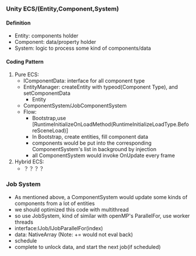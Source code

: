 ### Unity ECS/(Entity,Component,System)
#### Definition
+ Entity: components holder
+ Component: data/property holder
+ System: logic to process some kind of components/data
#### Coding Pattern
1. Pure ECS:
    + IComponentData: interface for all component type
    + EntityManager: createEntity with typeod(Component Type), and setComponentData
        + Entity
    + ComponentSystem/JobComponentSystem
    + Flow:
        - Bootstrap,use [RuntimeInitializeOnLoadMethod(RuntimeInitializeLoadType.BeforeSceneLoad)]
        - In Bootstrap, create entities, fill component data
        - components would be put into the corresponding ComponentSystem's list in background by injection
        - all ComponentSystem would invoke OnUpdate every frame
2. Hybrid ECS:
    + ？？？？

### Job System
+ As mentioned above, a ComponentSystem would update some kinds of components from a lot of entities
+ we should optimized this code with multithread
+ so use JobSystem, kind of similar with openMP's ParallelFor, use worker threads
+ interface:IJob/IJobParallelFor(index)
+ data: NativeArray (Note: += would not eval back)
+ schedule 
+ complete to unlock data, and start the next job(if scheduled)
